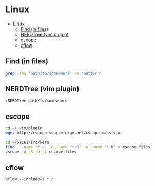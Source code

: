 # Linux

- [Linux](#linux)
  - [Find (in files)](#find-in-files)
  - [NERDTree (vim plugin)](#nerdtree-vim-plugin)
  - [cscope](#cscope)
  - [cflow](#cflow)

## Find (in files)

```bash
grep -rnw 'path/to/somewhere' -e 'pattern'
```

## NERDTree (vim plugin)

```
:NERDTree path/to/somewhere
```

## cscope

```bash
cd ~/.vim/plugin
wget http://cscope.sourceforge.net/cscope_maps.vim
```

```bash
cd ~/os161/src/kern
find . -name "*.c" -o -name "*.S" -o -name "*.h" > cscope.files
cscope -q -R -b -i cscope.files
```

## cflow

```
cflow --include=s *.c
```

